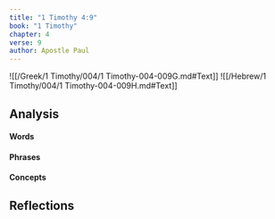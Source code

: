 ```yaml
---
title: "1 Timothy 4:9"
book: "1 Timothy"
chapter: 4
verse: 9
author: Apostle Paul
---
```

![[/Greek/1 Timothy/004/1 Timothy-004-009G.md#Text]]
![[/Hebrew/1 Timothy/004/1 Timothy-004-009H.md#Text]]

## Analysis

#### Words

#### Phrases

#### Concepts

## Reflections

